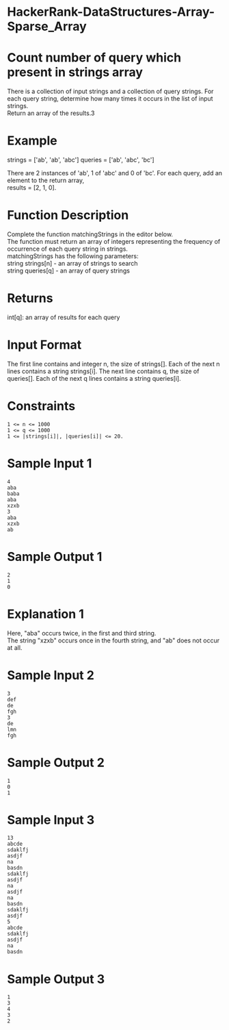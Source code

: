 # HackerRank-DataStructures-Array-Sparse_Array
# Count number of query which present in strings array

There is a collection of input strings and a collection of query strings. For each query string, determine how many times it occurs in the list of input strings.\
Return an array of the results.3

# Example
strings = ['ab', 'ab', 'abc']
queries = ['ab', 'abc', 'bc']

There are 2 instances of 'ab', 1 of 'abc' and 0 of 'bc'. For each query, add an element to the return array,\
results = [2, 1, 0].

# Function Description
Complete the function matchingStrings in the editor below.\
The function must return an array of integers representing the frequency of occurrence of each query string in strings.\
matchingStrings has the following parameters:\
string strings[n] - an array of strings to search\
string queries[q] - an array of query strings

# Returns
int[q]: an array of results for each query

# Input Format
The first line contains and integer n, the size of strings[].
Each of the next n lines contains a string strings[i].
The next line contains q, the size of queries[].
Each of the next q lines contains a string queries[i].

# Constraints
```
1 <= n <= 1000
1 <= q <= 1000
1 <= |strings[i]|, |queries[i]| <= 20.
```
# Sample Input 1
```
4
aba
baba
aba
xzxb
3
aba
xzxb
ab
```

# Sample Output 1
```
2
1
0
```
# Explanation 1
Here, "aba" occurs twice, in the first and third string.\
The string "xzxb" occurs once in the fourth string, and "ab" does not occur at all.

# Sample Input 2
```
3
def
de
fgh
3
de
lmn
fgh
```
# Sample Output 2
```
1
0
1
```

# Sample Input 3
```
13
abcde
sdaklfj
asdjf
na
basdn
sdaklfj
asdjf
na
asdjf
na
basdn
sdaklfj
asdjf
5
abcde
sdaklfj
asdjf
na
basdn
```
# Sample Output 3
```
1
3
4
3
2
```

